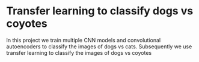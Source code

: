 # Transfer learning to classify dogs vs coyotes
 In this project we train multiple CNN models and convolutional autoencoders to classify the images of dogs vs cats. Subsequently we use transfer learning to classify the images of dogs vs coyotes

